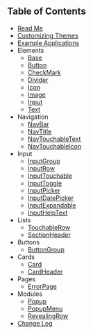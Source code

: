 ## Table of Contents
* [Read Me](/README.md)
* [Customizing Themes](/docs/Themes.md)
* [Example Applications](/docs/examples/README.md)
* Elements
  * [Base](/docs/api/Base.md)
  * [Button](/docs/api/Button.md)
  * [CheckMark](/docs/api/CheckMark.md)
  * [Divider](/docs/api/Divider.md)
  * [Icon](/docs/api/Icon.md)
  * [Image](/docs/api/Image.md)
  * [Input](/docs/api/Input.md)
  * [Text](/docs/api/Text.md)
* Navigation
  * [NavBar](/docs/api/NavBar.md)
  * [NavTitle](/docs/api/NavTitle.md)
  * [NavTouchableText](docs/api/NavTouchableText.md)
  * [NavTouchableIcon](docs/api/NavTouchableIcon.md)
* Input
  * [InputGroup](docs/api/InputGroup.md)
  * [InputRow](docs/api/InputRow.md)
  * [InputTouchable](docs/api/InputTouchable.md)
  * [InputToggle](docs/api/InputToggle.md)
  * [InputPicker](docs/api/InputPicker.md)
  * [InputDatePicker](docs/api/InputDatePicker.md)
  * [InputExpandable](docs/api/InputExpandable.md)
  * [InputHelpText](docs/api/HelpText.md)
* Lists
  * [TouchableRow](docs/api/TouchableRow.md)
  * [SectionHeader](docs/api/SectionHeader.md)
* Buttons
  * [ButtonGroup](docs/api/ButtonGroup.md)
* Cards
  * [Card](docs/api/Card.md)
  * [CardHeader](docs/api/CardHeader.md)
* Pages
  * [ErrorPage](docs/api/ErrorPage.md)
* Modules
  * [Popup](docs/api/Popup.md)
  * [PopupMenu](docs/api/PopupMenu.md)
  * [RevealingRow](docs/api/RevealingRow.md)
* [Change Log](/CHANGELOG.md)
